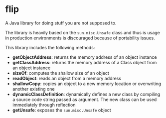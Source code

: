 # flip
A Java library for doing stuff you are not supposed to.

The library is heavily based on the <code>sun.misc.Unsafe</code> class and thus is usage in production environments is discouraged because of portability issues.

This library includes the following methods:

 - **getObjectAddress**: returns the memory address of an object instance
 - **getClassAddress**: returns the memory address of a Class object from an object instance
 - **sizeOf**: computes the shallow size of an object
 - **readObject**: reads an object from a memory address
 - **shallowCopy**: copies an object to a new memory location or overwriting another existing one
 - **dynamicClassDefinition**: dynamically defines a new class by compiling a source code string passed as argument. The new class can be used immediately through reflection
 - **getUnsafe**: exposes the <code>sun.misc.Unsafe</code> object
